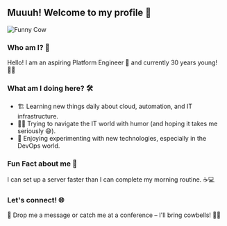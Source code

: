 ## Muuuh! Welcome to my profile 🐄

![Funny Cow](https://upload.wikimedia.org/wikipedia/commons/6/69/June_odd-eyed-cat_cropped.jpg)

### Who am I? 🤔

Hello! I am an aspiring Platform Engineer 🚀 and currently 30 years young! 🧑‍💻

### What am I doing here? 🛠️
- 🏗️ Learning new things daily about cloud, automation, and IT infrastructure.
- 🧑‍🏫 Trying to navigate the IT world with humor (and hoping it takes me seriously 😅).
- 🤖 Enjoying experimenting with new technologies, especially in the DevOps world.

### Fun Fact about me 🧐
I can set up a server faster than I can complete my morning routine. ☕💻

### Let's connect! 🌐
📩 Drop me a message or catch me at a conference – I'll bring cowbells! 🔔🐄
